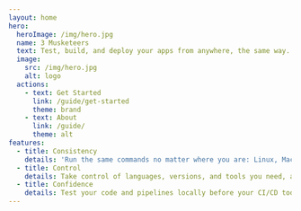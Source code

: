 ```yaml
---
layout: home
hero:
  heroImage: /img/hero.jpg
  name: 3 Musketeers
  text: Test, build, and deploy your apps from anywhere, the same way.
  image:
    src: /img/hero.jpg
    alt: logo
  actions:
    - text: Get Started
      link: /guide/get-started
      theme: brand
    - text: About
      link: /guide/
      theme: alt
features:
  - title: Consistency
    details: 'Run the same commands no matter where you are: Linux, MacOS, Windows, CI/CD tools that supports Docker like GitHub Actions, Travis CI, CircleCI, and GitLab CI.'
  - title: Control
    details: Take control of languages, versions, and tools you need, and version source control your pipelines with your preferred VCS like GitHub and GitLab.
  - title: Confidence
    details: Test your code and pipelines locally before your CI/CD tool runs it. Feel confident that if it works locally, it will work in your CI/CD server.
---
```

